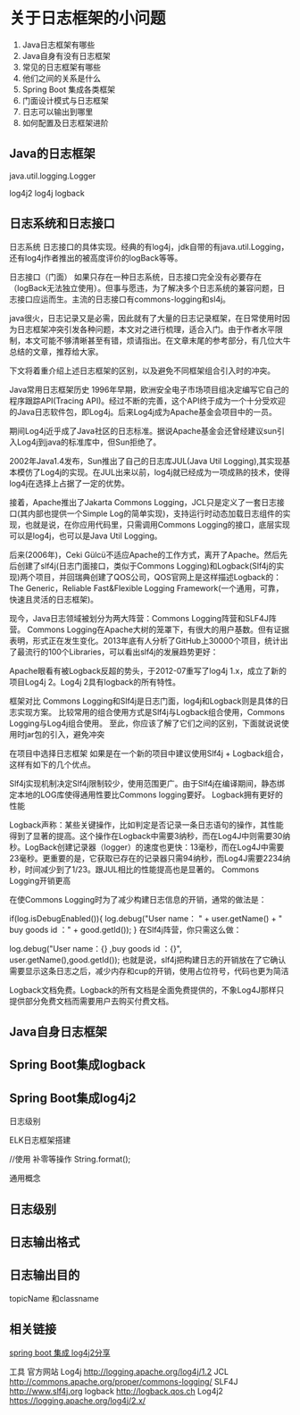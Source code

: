 # 关于日志框架的小问题

1. Java日志框架有哪些
2. Java自身有没有日志框架
3. 常见的日志框架有哪些
4. 他们之间的关系是什么
5. Spring Boot 集成各类框架
6. 门面设计模式与日志框架
7. 日志可以输出到哪里
8. 如何配置及日志框架进阶



## Java的日志框架

java.util.logging.Logger

log4j2
log4j
logback


## 日志系统和日志接口

日志系统
日志接口的具体实现。经典的有log4j，jdk自带的有java.util.Logging，还有log4j作者推出的被高度评价的logBack等等。

日志接口（门面）
如果只存在一种日志系统，日志接口完全没有必要存在（logBack无法独立使用）。但事与愿违，为了解决多个日志系统的兼容问题，日志接口应运而生。主流的日志接口有commons-logging和sl4j。



java很火，日志记录又是必需，因此就有了大量的日志记录框架，在日常使用时因为日志框架冲突引发各种问题，本文对之进行梳理，适合入门。由于作者水平限制，本文可能不够清晰甚至有错，烦请指出。在文章末尾的参考部分，有几位大牛总结的文章，推荐给大家。

下文将着重介绍上述日志框架的区别，以及避免不同框架组合引入时的冲突。


Java常用日志框架历史
1996年早期，欧洲安全电子市场项目组决定编写它自己的程序跟踪API(Tracing API)。经过不断的完善，这个API终于成为一个十分受欢迎的Java日志软件包，即Log4j。后来Log4j成为Apache基金会项目中的一员。

期间Log4j近乎成了Java社区的日志标准。据说Apache基金会还曾经建议sun引入Log4j到java的标准库中，但Sun拒绝了。

2002年Java1.4发布，Sun推出了自己的日志库JUL(Java Util Logging),其实现基本模仿了Log4j的实现。在JUL出来以前，log4j就已经成为一项成熟的技术，使得log4j在选择上占据了一定的优势。

接着，Apache推出了Jakarta Commons Logging，JCL只是定义了一套日志接口(其内部也提供一个Simple Log的简单实现)，支持运行时动态加载日志组件的实现，也就是说，在你应用代码里，只需调用Commons Logging的接口，底层实现可以是log4j，也可以是Java Util Logging。

后来(2006年)，Ceki Gülcü不适应Apache的工作方式，离开了Apache。然后先后创建了slf4j(日志门面接口，类似于Commons Logging)和Logback(Slf4j的实现)两个项目，并回瑞典创建了QOS公司，QOS官网上是这样描述Logback的：The Generic，Reliable Fast&Flexible Logging Framework(一个通用，可靠，快速且灵活的日志框架)。

现今，Java日志领域被划分为两大阵营：Commons Logging阵营和SLF4J阵营。
Commons Logging在Apache大树的笼罩下，有很大的用户基数。但有证据表明，形式正在发生变化。2013年底有人分析了GitHub上30000个项目，统计出了最流行的100个Libraries，可以看出slf4j的发展趋势更好：


Apache眼看有被Logback反超的势头，于2012-07重写了log4j 1.x，成立了新的项目Log4j 2。Log4j 2具有logback的所有特性。

框架对比
Commons Logging和Slf4j是日志门面，log4j和Logback则是具体的日志实现方案。
比较常用的组合使用方式是Slf4j与Logback组合使用，Commons Logging与Log4j组合使用。
至此，你应该了解了它们之间的区别，下面就说说使用时jar包的引入，避免冲突

在项目中选择日志框架
如果是在一个新的项目中建议使用Slf4j + Logback组合，这样有如下的几个优点。

Slf4j实现机制决定Slf4j限制较少，使用范围更广。由于Slf4j在编译期间，静态绑定本地的LOG库使得通用性要比Commons logging要好。
Logback拥有更好的性能

Logback声称：某些关键操作，比如判定是否记录一条日志语句的操作，其性能得到了显著的提高。这个操作在Logback中需要3纳秒，而在Log4J中则需要30纳秒。LogBack创建记录器（logger）的速度也更快：13毫秒，而在Log4J中需要23毫秒。更重要的是，它获取已存在的记录器只需94纳秒，而Log4J需要2234纳秒，时间减少到了1/23。跟JUL相比的性能提高也是显著的。
Commons Logging开销更高

在使Commons Logging时为了减少构建日志信息的开销，通常的做法是：

if(log.isDebugEnabled()){
log.debug("User name： " +
user.getName() + " buy goods id ：" + good.getId());
}
在Slf4j阵营，你只需这么做：

 log.debug("User name：{} ,buy goods id ：{}", user.getName(),good.getId());
也就是说，slf4j把构建日志的开销放在了它确认需要显示这条日志之后，减少内存和cup的开销，使用占位符号，代码也更为简洁

Logback文档免费。Logback的所有文档是全面免费提供的，不象Log4J那样只提供部分免费文档而需要用户去购买付费文档。






## Java自身日志框架

## Spring Boot集成logback

## Spring Boot集成log4j2

日志级别


ELK日志框架搭建




//使用  补零等操作
String.format();








通用概念

## 日志级别


## 日志输出格式

## 日志输出目的

topicName 和classname

## 相关链接

[spring boot 集成 log4j2分享](https://blog.csdn.net/boom_man/article/details/84031063)


工具	官方网站
Log4j	http://logging.apache.org/log4j/1.2
JCL	http://commons.apache.org/proper/commons-logging/
SLF4J	http://www.slf4j.org
logback	http://logback.qos.ch
Log4j2	https://logging.apache.org/log4j/2.x/
